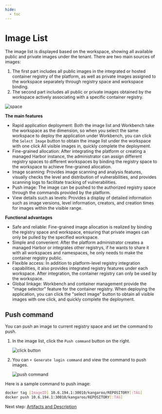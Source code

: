 ```yaml
---
hide:
  - toc
---
```


# Image List

The image list is displayed based on the workspace, showing all available public and
private images under the tenant. There are two main sources of images:

1. The first part includes all public images in the integrated or hosted container registry
   of the platform, as well as private images assigned to the workspace separately through
   registry space and workspace binding.
2. The second part includes all public or private images obtained by the workspace actively
   associating with a specific container registry.

![space](https://docs.daocloud.io/daocloud-docs-images/docs/en/docs/kangaroo/images/space02.png)

**The main features**

- Rapid application deployment: Both the image list and Workbench take the workspace
  as the dimension, so when you select the same workspace to deploy the application
  under Workbench, you can click the `Select Image` button to obtain the image list
  under the workspace with one click All visible images in, quickly complete the deployment.
- Fine-grained allocation: After integrating the platform or creating a managed Harbor
  instance, the administrator can assign different registry spaces to different workspaces
  by binding the registry space to the workspace to achieve fine-grained allocation.
- Image scanning: Provides image scanning and analysis features, visually checks the
  level and distribution of vulnerabilities, and provides scanning logs to facilitate
  tracking of vulnerabilities.
- Push image: The image can be pushed to the authorized registry space through the
  commands provided by the platform.
- View details such as levels: Provides a display of detailed information such as
  image versions, level information, creators, and creation times for images within the visible range.

**Functional advantages**

- Safe and reliable: Fine-grained image allocation is realized by binding the registry space
  and workspace, ensuring that private images can only be pulled by the specified workspace.
- Simple and convenient: After the platform administrator creates a managed Harbor or integrates
  other registrys, if he wants to share it with all workspaces and namespaces, he only needs to
  make the container registry public.
- Flexible access: In addition to platform-level registry integration capabilities, it also
  provides integrated registry features under each workspace. After integration,
  the container registry can only be used by the workspace.
- Global linkage: Workbench and container management provide the "image selector" feature
  for the container registry. When deploying the application, you can click the "select image"
  button to obtain all visible images with one click, and quickly complete the deployment.

## Push command

You can push an image to current registry space and set the command to push.

1. In the image list, click the `Push command` button on the right.

    ![click button](https://docs.daocloud.io/daocloud-docs-images/docs/en/docs/kangaroo/images/push00.png)

1. You can `+ Generate login command` and view the command to push images.

    ![push command](https://docs.daocloud.io/daocloud-docs-images/docs/en/docs/kangaroo/images/push01.png)

Here is a sample command to push image:

```bash
docker tag [ImageID] 10.6.194.1:30010/kangaroo/REPOSITORY[:TAG]
docker push 10.6.194.1:30010/kangaroo/REPOSITORY[:TAG]
```

Next step: [Artifacts and Description](./desc.md)
